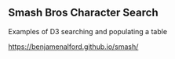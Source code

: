 ## Smash Bros Character Search

Examples of D3 searching and populating a table

https://benjamenalford.github.io/smash/
